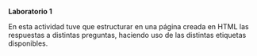 **Laboratorio 1**

En esta actividad tuve que estructurar en una página creada en HTML las respuestas a distintas preguntas, haciendo uso de las distintas etiquetas disponibles.
